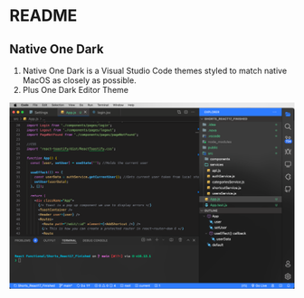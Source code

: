 # README
## Native One Dark
1. Native One Dark is a Visual Studio Code themes styled to match native MacOS as closely as possible. 
2. Plus One Dark Editor Theme

![Native OneDark](./screenShots/screenShot.png)
